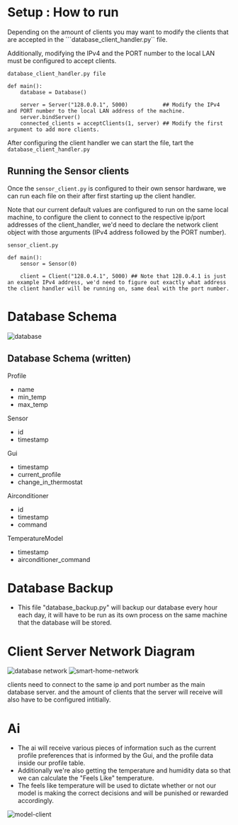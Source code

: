 # Setup : How to run
Depending on the amount of clients you may want to modify the clients that are accepted in the ```database_client_handler.py`` file. 

Additionally, modifying the IPv4 and the PORT number to the local LAN must be configured to accept clients.
```
database_client_handler.py file

def main():
    database = Database()

    server = Server("128.0.0.1", 5000)           ## Modify the IPv4 and PORT number to the local LAN address of the machine.
    server.bindServer()
    connected_clients = acceptClients(1, server) ## Modify the first argument to add more clients.

```
After configuring the client handler we can start the file, tart the ```database_client_handler.py```

## Running the Sensor clients
Once the ```sensor_client.py``` is configured to their own sensor hardware, 
we can run each file on their after first starting up the client handler.

Note that our current default values are configured to run on the same local machine, 
to configure the client to connect to the respective ip/port addresses of the client_handler, 
we'd need to declare the network client object with those arguments (IPv4 address followed by the PORT number).

```
sensor_client.py

def main():
    sensor = Sensor(0)

    client = Client("128.0.4.1", 5000) ## Note that 128.0.4.1 is just an example IPv4 address, we'd need to figure out exactly what address the client handler will be running on, same deal with the port number.

```

# Database Schema
![database](https://github.com/KevMP/smart-home-automation/assets/100045145/46788cd0-9f58-401e-a2ac-2d669e2e6a58)

## Database Schema (written)
Profile
* name
* min_temp
* max_temp

Sensor
* id
* timestamp

Gui
* timestamp
* current_profile
* change_in_thermostat

Airconditioner
* id
* timestamp
* command

TemperatureModel
* timestamp
* airconditioner_command

# Database Backup
* This file "database_backup.py" will backup our database every hour each day, it will have to be run as its own process on the same machine that the database will be stored.

# Client Server Network Diagram
![database network](https://github.com/KevMP/smart-home-automation/assets/100045145/5d55062b-8aab-47e7-b180-b555de59a255)
![smart-home-network](https://github.com/KevMP/smart-home-automation/assets/100045145/9f96d366-54b0-42b4-aff5-ccb2a754330b)

clients need to connect to the same ip and port number as the main database server.
and the amount of clients that the server will receive will also have to be configured intitially.

# Ai
* The ai will receive various pieces of information such as the current profile preferences that is informed by the Gui, and the profile data inside our profile table.
* Additionally we're also getting the temperature and humidity data so that we can calculate the "Feels Like" temperature.
* The feels like temperature will be used to dictate whether or not our model is making the correct decisions and will be punished or rewarded accordingly.

![model-client](https://github.com/KevMP/smart-home-automation/assets/100045145/e615fe35-8acb-4aad-80aa-c2fed90dd479)
